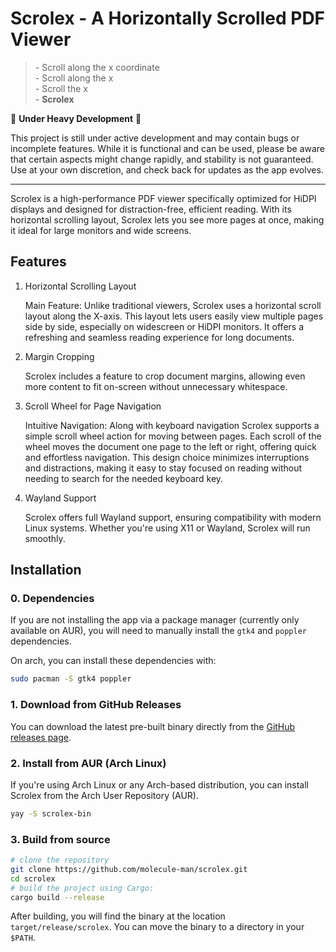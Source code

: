 # Scrolex - A Horizontally Scrolled PDF Viewer

> \- Scroll along the x coordinate  
> \- Scroll along the x  
> \- Scroll the x  
> \- **Scrolex**

🚧 **Under Heavy Development** 🚧

This project is still under active development and may contain bugs or
incomplete features. While it is functional and can be used, please be aware
that certain aspects might change rapidly, and stability is not guaranteed. Use
at your own discretion, and check back for updates as the app evolves.

---

Scrolex is a high-performance PDF viewer specifically optimized for HiDPI
displays and designed for distraction-free, efficient reading. With its
horizontal scrolling layout, Scrolex lets you see more pages at once, making it
ideal for large monitors and wide screens.

## Features

1. Horizontal Scrolling Layout

    Main Feature: Unlike traditional viewers, Scrolex uses a horizontal scroll
    layout along the X-axis. This layout lets users easily view multiple pages
    side by side, especially on widescreen or HiDPI monitors. It offers a
    refreshing and seamless reading experience for long documents.

2. Margin Cropping

    Scrolex includes a feature to crop document margins, allowing even more
    content to fit on-screen without unnecessary whitespace.

3. Scroll Wheel for Page Navigation

    Intuitive Navigation: Along with keyboard navigation Scrolex supports a
    simple scroll wheel action for moving between pages. Each scroll of the
    wheel moves the document one page to the left or right, offering quick and
    effortless navigation. This design choice minimizes interruptions and
    distractions, making it easy to stay focused on reading without needing to
    search for the needed keyboard key.

4. Wayland Support

    Scrolex offers full Wayland support, ensuring compatibility with modern
    Linux systems. Whether you're using X11 or Wayland, Scrolex will run
    smoothly.

## Installation

### 0. Dependencies

If you are not installing the app via a package manager (currently only
available on AUR), you will need to manually install the `gtk4` and `poppler`
dependencies.

On arch, you can install these dependencies with:

```bash
sudo pacman -S gtk4 poppler
```

### 1. Download from GitHub Releases

You can download the latest pre-built binary directly from the [GitHub releases
page][1].

### 2. Install from AUR (Arch Linux)

If you're using Arch Linux or any Arch-based distribution, you can install
Scrolex from the Arch User Repository (AUR).

```bash
yay -S scrolex-bin
```

### 3. Build from source

```bash
# clone the repository
git clone https://github.com/molecule-man/scrolex.git
cd scrolex
# build the project using Cargo:
cargo build --release
```

After building, you will find the binary at the location
`target/release/scrolex`. You can move the binary to a directory in your
`$PATH`.


[1]: https://github.com/molecule-man/scrolex/releases/latest
